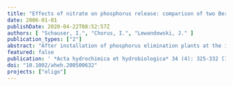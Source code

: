 ```yaml
---
title: "Effects of nitrate on phosphorus release: comparison of two Berlin lakes"
date: 2006-01-01
publishDate: 2020-04-22T08:52:57Z
authors: [ "Schauser, I.", "Chorus, I.", "Lewandowski, J." ]
publication_types: ["2"]
abstract: "After installation of phosphorus elimination plants at the inflows of the eutrophic Lake Tegel and Schlachtensee, phosphorus (P) loading declined by a factor of 40 and 100, respectively. This resulted in a pronounced reduction of phosphorus concentrations in the lake water, followed by a decline of chlorophyll-a concentrations. However, for many years P release from sediments due to mineralization and desorption of sedimentary P continued. In Schlachtensee, the presence of nitrate above the sediment suppresses P release, because the Fe/P ratio is sufficient to provide enough aerobic sorption capacity. In Lake Tegel, some P release occurs even under aerobic conditions because of the low aerobic P sorption capacity of the sediments. There, nitrate could moderate the P release peaks which occur when the Fe-P cycle at the sediment water interface is disturbed by precipitation of iron sulfide after reduction of sulfate during times of high mineralization intensity. The potentially mobile P pool in the sediments of both lakes is rather small, indicating that the P release could subside after sufficient reduction of the external P load in Lake Tegel and the disruption of the internal P cycle in Schlachtensee."
featured: false
publication: ' *Acta hydrochimica et hydrobiologica* 34 (4): 325-332 [10.1002/aheh.200500632](https://doi.org/10.1002/aheh.200500632)'
doi: "10.1002/aheh.200500632"
projects: ["oligo"]
---
```


